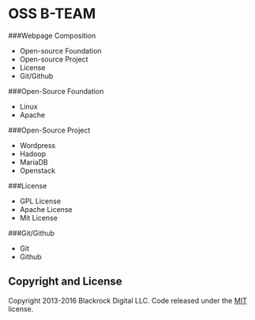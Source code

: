 # OSS B-TEAM

###Webpage Composition
- Open-source Foundation
- Open-source Project
- License
- Git/Github

###Open-Source Foundation
- Linux
- Apache

###Open-Source Project
- Wordpress
- Hadoop
- MariaDB
- Openstack

###License
- GPL License
- Apache License
- Mit License

###Git/Github
- Git
- Github

## Copyright and License

Copyright 2013-2016 Blackrock Digital LLC. Code released under the [MIT](https://github.com/BlackrockDigital/startbootstrap-landing-page/blob/gh-pages/LICENSE) license.